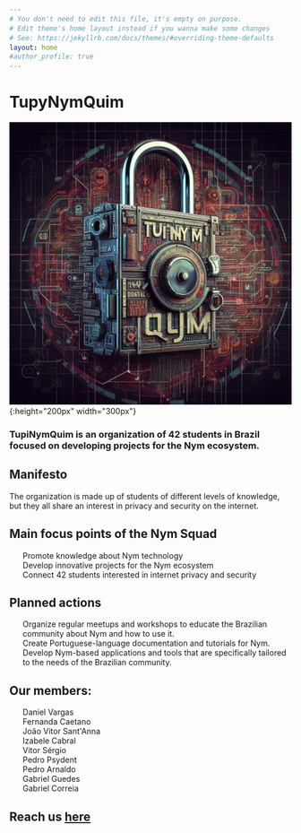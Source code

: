 ```yaml
---
# You don't need to edit this file, it's empty on purpose.
# Edit theme's home layout instead if you wanna make some changes
# See: https://jekyllrb.com/docs/themes/#overriding-theme-defaults
layout: home
#author_profile: true
---
```


# TupyNymQuim

![tupinymquim.jpg](/assets/images/tupinymquim.jpg){:height="200px" width="300px"}

### TupiNymQuim is an organization of 42 students in Brazil focused on developing projects for the Nym ecosystem.

## Manifesto

The organization is made up of students of different levels of knowledge, but they all share an interest in privacy and security on the internet.

## Main focus points of the Nym Squad

<ul style="list-style-type:none;">
<li>Promote knowledge about Nym technology</li>
<li>Develop innovative projects for the Nym ecosystem</li>
<li>Connect 42 students interested in internet privacy and security</li>
</ul>

## Planned actions

<ul text-align="center" style="list-style-type:none;">
  <li>Organize regular meetups and workshops to educate the Brazilian community about Nym and how to use it.</li>
  <li>Create Portuguese-language documentation and tutorials for Nym.</li>
  <li>Develop Nym-based applications and tools that are specifically tailored to the needs of the Brazilian community.</li>
</ul>

## Our members:

<ul text-align="center" style="list-style-type:none;">
  <li>Daniel Vargas</li>
  <li>Fernanda Caetano</li>
  <li>João Vitor Sant'Anna</li>
  <li>Izabele Cabral</li>
  <li>Vitor Sérgio</li>
  <li>Pedro Psydent</li>
  <li>Pedro Arnaldo</li>
  <li>Gabriel Guedes</li>
  <li>Gabriel Correia</li>
</ul>

## Reach us [here](https://t.me/+jO97cIbMEbowZWRh)
